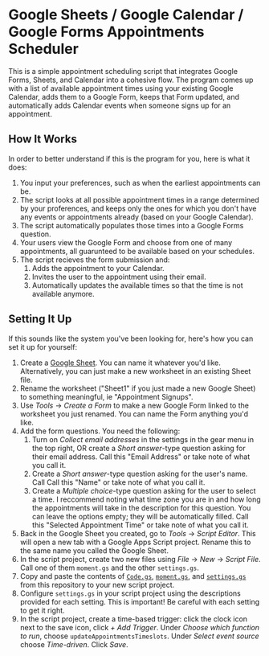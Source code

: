 # Google Sheets / Google Calendar / Google Forms Appointments Scheduler
This is a simple appointment scheduling script that integrates Google Forms,
Sheets, and Calendar into a cohesive flow. The program comes up with a list of
available appointment times using your existing Google Calendar, adds them to a 
Google Form, keeps that Form updated, and automatically adds Calendar events
when someone signs up for an appointment. 
## How It Works
In order to better understand if this is the program for you, here is what it
does:
1. You input your preferences, such as when the earliest appointments can be.
2. The script looks at all possible appointment times in a range determined by
   your proferences, and keeps only the ones for which you don't have any events
   or appointments already (based on your Google Calendar).
3. The script automatically populates those times into a Google Forms question.
4. Your users view the Google Form and choose from one of many appointments, all
   guarunteed to be available based on your schedules.
5. The script recieves the form submission and:
    1. Adds the appointment to your Calendar.
    2. Invites the user to the appointment using their email.
    3. Automatically updates the available times so that the time is not available
       anymore.
## Setting It Up
If this sounds like the system you've been looking for, here's how you can set
it up for yourself:
1. Create a [Google Sheet](https://sheets.google.com). You can name it whatever
   you'd like. Alternatively, you can just make a new worksheet in an existing 
   Sheet file.
2. Rename the worksheet ("Sheet1" if you just made a new Google Sheet) to
   something meaningful, ie "Appointment Signups".
3. Use _Tools_ → _Create a Form_ to make a new Google Form linked to the
   worksheet you just renamed. You can name the Form anything you'd like.
4. Add the form questions. You need the following:
    1. Turn on _Collect email addresses_ in the settings in the gear menu in the
       top right, OR create a _Short answer_-type question asking for their
       email address. Call this "Email Address" or take note of what you call it.
    2. Create a _Short answer_-type question asking for the user's name. Call
       Call this "Name" or take note of what you call it.
    3. Create a _Multiple choice_-type question asking for the user to select a
       time. I reccommend noting what time zone you are in and how long the
       appointments will take in the description for this question. You can
       leave the options empty; they will be automatically filled. Call this
       "Selected Appointment Time" or take note of what you call it. 
5. Back in the Google Sheet you created, go to _Tools_ → _Script Editor_. This
   will open a new tab with a Google Apps Script project. Rename this to the
   same name you called the Google Sheet.
6. In the script project, create two new files using _File_ → _New_ → _Script
   File_. Call one of them `moment.gs` and the other `settings.gs`.
7. Copy and paste the contents of [`Code.gs`](https://raw.githubusercontent.com/iansan5653/google-appointment-scheduler/master/Code.gs),
   [`moment.gs`](https://raw.githubusercontent.com/iansan5653/google-appointment-scheduler/master/moment.gs),
   and [`settings.gs`](https://raw.githubusercontent.com/iansan5653/google-appointment-scheduler/master/settings.gs)
   from this repository to your new script project.
8. Configure `settings.gs` in your script project using the descriptions provided
   for each setting. This is important! Be careful with each setting to get it
   right.
9. In the script project, create a time-based trigger: click the clock icon
    next to the save icon, click _+ Add Trigger_. Under _Choose which function
    to run_, choose `updateAppointmentsTimeslots`. Under _Select event source_
    choose _Time-driven_. Click _Save_.

